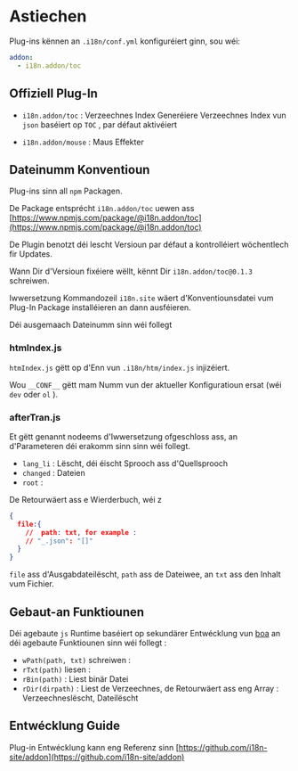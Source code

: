 # Astiechen

Plug-ins kënnen an `.i18n/conf.yml` konfiguréiert ginn, sou wéi:

```yml
addon:
  - i18n.addon/toc
```

## Offiziell Plug-In

* `i18n.addon/toc` : Verzeechnes Index
  Generéiere Verzeechnes Index vun `json` baséiert op `TOC` , par défaut aktivéiert

* `i18n.addon/mouse` : Maus Effekter

## Dateinumm Konventioun

Plug-ins sinn all `npm` Packagen.

De Package entsprécht `i18n.addon/toc` uewen ass [https://www.npmjs.com/package/@i18n.addon/toc](https://www.npmjs.com/package/@i18n.addon/toc)

De Plugin benotzt déi lescht Versioun par défaut a kontrolléiert wöchentlech fir Updates.

Wann Dir d'Versioun fixéiere wëllt, kënnt Dir `i18n.addon/toc@0.1.3` schreiwen.

Iwwersetzung Kommandozeil `i18n.site` wäert d'Konventiounsdatei vum Plug-In Package installéieren an dann ausféieren.

Déi ausgemaach Dateinumm sinn wéi follegt

### htmIndex.js

`htmIndex.js` gëtt op d'Enn vun `.i18n/htm/index.js` injizéiert.

Wou `__CONF__` gëtt mam Numm vun der aktueller Konfiguratioun ersat (wéi `dev` oder `ol` ).

### afterTran.js

Et gëtt genannt nodeems d'Iwwersetzung ofgeschloss ass, an d'Parameteren déi erakomm sinn sinn wéi follegt.

* `lang_li` : Lëscht, déi éischt Sprooch ass d'Quellsprooch
* `changed` : Dateien
* `root` :

De Retourwäert ass e Wierderbuch, wéi z

```json
{
  file:{
    //  path: txt, for example :
    // "_.json": "[]"
  }
}
```

`file` ass d'Ausgabdateilëscht, `path` ass de Dateiwee, an `txt` ass den Inhalt vum Fichier.

## Gebaut-an Funktiounen

Déi agebaute `js` Runtime baséiert op sekundärer Entwécklung vun [boa](https://github.com/boa-dev/boa) an déi agebaute Funktiounen sinn wéi follegt :

* `wPath(path, txt)` schreiwen :
* `rTxt(path)` liesen :
* `rBin(path)` : Liest binär Datei
* `rDir(dirpath)` : Liest de Verzeechnes, de Retourwäert ass eng Array : Verzeechneslëscht, Dateilëscht

## Entwécklung Guide

Plug-in Entwécklung kann eng Referenz sinn [https://github.com/i18n-site/addon](https://github.com/i18n-site/addon)